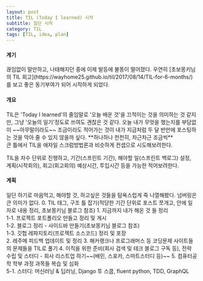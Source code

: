 ```yaml
---
layout: post
title: TIL (Today I learned) 시작
subtitle: 일단 시작
category: TIL
tags: [TIL, idea, plan]
---
```

<h4>계기</h4>
끊임없이 말만하고, 나태해지던 중에 이제 발등에 불똥이 떨어졌다. 우연히 
[초보몽키님의 TIL 회고](https://wayhome25.github.io/til/2017/08/14/TIL-for-6-months/)를 보고 좋은 동기부여가 되어 시작하게 되었다. 

<h4>개요</h4>
TIL은 'Today I learned'의 줄임말로 '오늘 배운 것'을 끄적이는 것을 의미하는 것 같지만, 그냥 '오늘의 일기'정도로 쓰여도 괜찮은 것 같다.
오늘 내가 무엇을 했는지를 부담없이 ~~아무말이라도~~ 조금이라도 적어가는 것이 내가 지금처럼 두 달 반만에 포스팅하는 것을 막아 줄 수 있지 않을까 싶다.
**하나하나 천천히, 차근차근 조금씩**<br/> 큰 틀에서 TIL을 애자일 스크럼방법론과 비슷하게 컨셉으로 시도해보려한다.

TIL을 차수 단위로 진행하고, 기간(스프린트 기간), 해야할 일(스프린트 백로그) 설정, 계획(시작회의), 회고(회고회의) 예상시간, 투입시간 등을 가능한 적어보려한다.

<h4>계획</h4>
일단 하기로 마음먹고, 해야할 것, 하고싶은 것들을 탐욕스럽게 죽 나열해봤다. 넘버링은 큰 의미가 없다.
0. TIL 태그, 구조 틀 잡기(적당한 기간 단위로 포스트 쪼개고, 안에 일자로 내용 정리, 초보몽키님 블로그 참조)
1. 지금까지 내가 해온 것 들 정리<br/>
1-1. 프로젝트 포트폴리오 만들고 정리 및 게시<br/>
1-2. 블로그 정리 - 사이드바 만들기(초보몽키님 블로그 참조)<br/>
1-3. 깃헙 레파지토리(프로젝트 소스코드) 정리 및 포장<br/>
2. 레주메 피드백 업데이트 및 정리
3. 해커랭크나 프로그래머스 등 코딩문제 사이트들의 문제들을 TIL로 풀기
4. 이직을 위한 준비(회사 검색 및 테크 블로그 구독 등), 전략 수립 및 스터디 - 회사 리스트업 하기~~(배민, 스포카, 스마트스터디 등)~~
5. 컴퓨터공학 학부 과정 과목들 복습 및 심화<br/>
5-1. 스터디: 머신러닝 & 딥러닝, Django 투 스쿱, fluent python, TDD, GraphQL

